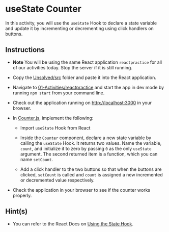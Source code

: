 # useState Counter

In this activity, you will use the `useState` Hook to declare a state variable and update it by incrementing or decrementing using click handlers on buttons. 

## Instructions

* **Note** You will be using the same React application `reactpractice` for all of our activities today. Stop the server if it is still running.

* Copy the [Unsolved/src](Unsolved/src) folder and paste it into the React application. 

* Navigate to [01-Activities/reactpractice](../reactpractice) and start the app in dev mode by running `npm start` from your command line.

* Check out the application running on <http://localhost:3000> in your browser. 

* In [Counter.js](../reactpractice/src/components/Counter.js), implement the following:

  * Import `useState` Hook from React

  * Inside the `Counter` component, declare a new state variable by calling the `useState` Hook. It returns two values. Name the variable, `count`, and initialize it to zero by passing `0` as the only `useState` argument. The second returned item is a function, which you can name `setCount`.

  * Add a click handler to the two buttons so that when the buttons are clicked, `setCount` is called and `count` is assigned a new incremented or decremented value respectively.

* Check the application in your browser to see if the counter works properly.

## Hint(s)

* You can refer to the React Docs on [Using the State Hook](https://reactjs.org/docs/hooks-state.html).